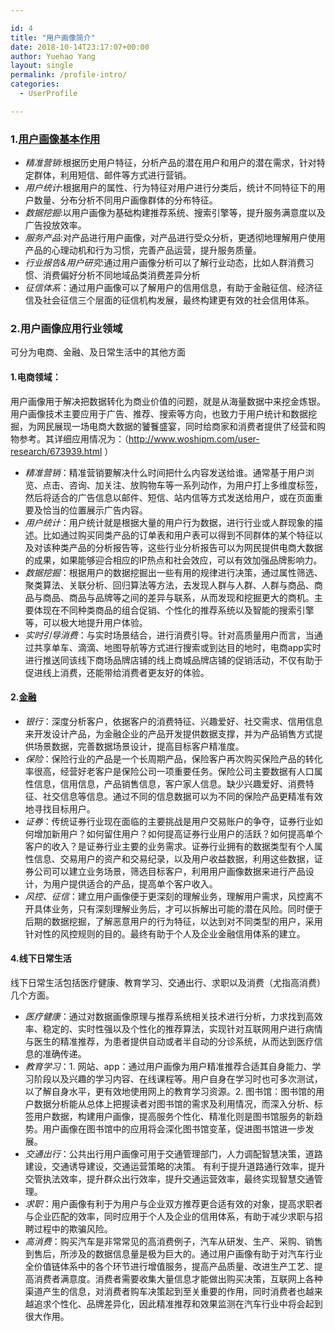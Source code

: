```yaml
---

id: 4
title: "用户画像简介"
date: 2018-10-14T23:17:07+00:00
author: Yuehao Yang
layout: single
permalink: /profile-intro/
categories:
  - UserProfile

---
```



### 1.[用户画像基本作用](https://blog.csdn.net/zzhhoubin/article/details/79727130)
* *精准营销*:根据历史用户特征，分析产品的潜在用户和用户的潜在需求，针对特定群体，利用短信、邮件等方式进行营销。
* *用户统计*:根据用户的属性、行为特征对用户进行分类后，统计不同特征下的用户数量、分布分析不同用户画像群体的分布特征。
* *数据挖掘*:以用户画像为基础构建推荐系统、搜索引擎等，提升服务满意度以及广告投放效率。
* *服务产品*:对产品进行用户画像，对产品进行受众分析，更透彻地理解用户使用产品的心理动机和行为习惯，完善产品运营，提升服务质量。
* *行业报告&用户研究*:通过用户画像分析可以了解行业动态，比如人群消费习惯、消费偏好分析不同地域品类消费差异分析
* *征信体系*：通过用户画像可以了解用户的信用信息，有助于金融征信、经济征信及社会征信三个层面的征信机构发展，最终构建更有效的社会信用体系。

### 2.用户画像应用行业领域
可分为电商、金融、及日常生活中的其他方面
#### 1.电商领域：
用户画像用于解决把数据转化为商业价值的问题，就是从海量数据中来挖金炼银。用户画像技术主要应用于广告、推荐、搜索等方向，也致力于用户统计和数据挖掘，为网民展现一场电商大数据的饕餮盛宴，同时给商家和消费者提供了经营和购物参考。其详细应用情况为：（http://www.woshipm.com/user-research/673939.html ）
* *精准营销*：精准营销要解决什么时间把什么内容发送给谁。通常基于用户浏览、点击、咨询、加关注、放购物车等一系列动作，为用户打上多维度标签，然后将适合的广告信息以邮件、短信、站内信等方式发送给用户，或在页面重要及恰当的位置展示广告内容。
* *用户统计*：用户统计就是根据大量的用户行为数据，进行行业或人群现象的描述。比如通过购买同类产品的订单表和用户表可以得到不同群体的某个特征以及对该种类产品的分析报告等，这些行业分析报告可以为网民提供电商大数据的成果，如果能够迎合相应的IP热点和社会效应，可以有效加强品牌影响力。
* *数据挖掘*：根据用户的数据挖掘出一些有用的规律进行决策，通过属性筛选、聚类算法、关联分析、回归算法等方法，去发现人群与人群、人群与商品、商品与商品、商品与品牌等之间的差异与联系，从而发现和挖掘更大的商机。主要体现在不同种类商品的组合促销、个性化的推荐系统以及智能的搜索引擎等，可以极大地提升用户体验。
* *实时引导消费*：与实时场景结合，进行消费引导。针对高质量用户而言，当通过共享单车、滴滴、地图导航等方式进行搜索或到达目的地时，电商app实时进行推送同该线下商场品牌店铺的线上商城品牌店铺的促销活动，不仅有助于促进线上消费，还能带给消费者更友好的体验。

#### 2.[金融](https://blog.csdn.net/javastart/article/details/49443431)
* *银行*：深度分析客户，依据客户的消费特征、兴趣爱好、社交需求、信用信息来开发设计产品，为金融企业的产品开发提供数据支撑，并为产品销售方式提供场景数据，完善数据场景设计，提高目标客户精准度。
* *保险*：保险行业的产品是一个长周期产品，保险客户再次购买保险产品的转化率很高，经营好老客户是保险公司一项重要任务。保险公司主要数据有人口属性信息，信用信息，产品销售信息，客户家人信息。缺少兴趣爱好、消费特征、社交信息等信息。通过不同的信息数据可以为不同的保险产品更精准有效地寻找目标用户。
* *证券*：传统证券行业现在面临的主要挑战是用户交易账户的争夺，证券行业如何增加新用户？如何留住用户？如何提高证券行业用户的活跃？如何提高单个客户的收入？是证券行业主要的业务需求。证券行业拥有的数据类型有个人属性信息、交易用户的资产和交易纪录，以及用户收益数据，利用这些数据，证券公司可以建立业务场景，筛选目标客户，利用用户画像数据来进行产品设计，为用户提供适合的产品，提高单个客户收入。
* *风控、征信*：建立用户画像便于更深刻的理解业务，理解用户需求，风控离不开具体业务，只有深刻理解业务后，才可以拆解出可能的潜在风险。同时便于后期的数据挖掘，了解恶意用户的行为特征，以达到对不同类型的用户，采用针对性的风控规则的目的。最终有助于个人及企业金融信用体系的建立。

#### 4.线下日常生活
线下日常生活包括医疗健康、教育学习、交通出行、求职以及消费（尤指高消费）几个方面。
* *医疗健康*：通过对数据画像原理与推荐系统相关技术进行分析，力求找到高效率、稳定的、实时性强以及个性化的推荐算法，实现针对互联网用户进行病情与医生的精准推荐，为患者提供自动或者半自动的分诊系统，从而达到医疗信息的准确传递。
* *教育学习*：1. 网站、app：通过用户画像为用户精准推荐合适其自身能力、学习阶段以及兴趣的学习内容、在线课程等。用户自身在学习时也可多次测试，以了解自身水平，更有效地使用网上的教育学习资源。2. 图书馆：图书馆的用户数据分析能从总体上把握读者对图书馆的需求及利用情况，而深入分析、标签用户数据，构建用户画像，提高服务个性化、精准化则是图书馆服务的新趋势。用户画像在图书馆中的应用将会深化图书馆变革，促进图书馆进一步发展。
* *交通出行*：公共出行用户画像可用于交通管理部门，人力调配智慧决策，道路建设，交通诱导建设，交通运营策略的决策。 有利于提升道路通行效率，提升交管执法效率，提升群众出行效率，提升交通运营效率，最终实现智慧交通管理。
* *求职*：用户画像有利于为用户与企业双方推荐更合适有效的对象，提高求职者与企业匹配的效率，同时应用于个人及企业的信用体系，有助于减少求职与招聘过程中的欺骗风险。
* *高消费*：购买汽车是非常常见的高消费例子，汽车从研发、生产、采购、销售到售后，所涉及的数据信息量是极为巨大的。通过用户画像有助于对汽车行业全价值链体系中的各个环节进行增值服务，提高产品质量、改进生产工艺、提高消费者满意度。消费者需要收集大量信息才能做出购买决策，互联网上各种渠道产生的信息，对消费者购车决策起到至关重要的作用，同时消费者也越来越追求个性化、品牌差异化，因此精准推荐和效果监测在汽车行业中将会起到很大作用。
